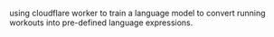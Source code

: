 using cloudflare worker to train a language model to convert running workouts into pre-defined language expressions.
